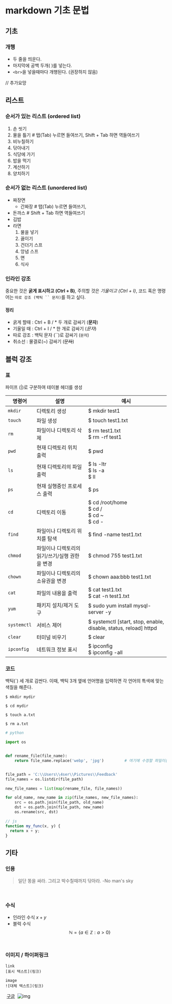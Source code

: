 # markdown 기초 문법

## 기초

### 개행
- 두 줄을 띄운다.
- 마지막에 공백 두개(  )를 넣는다.
- `<br>`을 넣을때마다 개행된다. (권장하지 않음)

// 추가요망

## 리스트

### 순서가 있는 리스트 (ordered list)
1. 손 씻기
  1. 물을 틀기                       # 탭(Tab) 누르면 들여쓰기, Shift + Tab 하면 역들여쓰기
  2. 비누칠하기
  3. 닦아내기
2. 식당에 가기
3. 밥을 먹기
4. 계산하기
5. 양치하기

### 순서가 없는 리스트 (unordered list)
- 짜장면
  - 간짜장                          # 탭(Tab) 누르면 들여쓰기,
- 돈까스                            # Shift + Tab 하면 역들여쓰기
- 김밥
- 라면
  1. 물을 넣기
  2. 끓이기
  3. 건더기 스프
  4. 앙념 스프
  5. 면
  6. 식사

### 인라인 강조
중요한 것은 **굵게 표시하고 (Ctrl + B)**, 주의할 것은 *기울이고 (Ctrl + I)*, 코드 혹은 명령어는 `따로 강조 (백틱 `` 문자)`를 하고 싶다.

#### 정리
- 굵게 할때 : Ctrl + B / * 두 개로 감싸기 (**문자**)
- 기울일 때 : Ctrl + I / * 한 개로 감싸기 (*문자*)
- 따로 강조 : 백틱 문자 (``)로 감싸기      (`문자`)
- 취소선 : 물결로(~) 감싸기              (~~문자~~)

## 블럭 강조


### 표
파이프 (|)로 구분하여 테이블 헤더를 생성

| 명령어      | 설명                                           | 예시                                                             |
| ----------- | ---------------------------------------------- | ---------------------------------------------------------------- |
| `mkdir`     | 디렉토리 생성                                  | $ mkdir test1                                                    |
| `touch`     | 파일 생성                                      | $ touch test1.txt                                                |
| `rm`        | 파일이나 디렉토리 삭제                         | $ rm test1.txt <br> $ rm -rf test1                               | # <br> 으로 개행      |
| `pwd`       | 현재 디렉토리 위치 출력                        | $ pwd                                                            |
| `ls`        | 현재 디렉토리의 파일 출력                      | $ ls -ltr <br> $ ls -a <br> $ ll                                 |
| `ps`        | 현재 실행중인 프로세스 출력                    | $ ps                                                             |
| `cd`        | 디렉토리 이동                                  | $ cd /root/home <br> $ cd / <br> $ cd ~ <br> $ cd -              |
| `find`      | 파일이나 디렉토리 위치를 탐색                  | $ find -name test1.txt                                           |
| `chmod`     | 파일이나 디렉토리의 읽기/쓰기/실행 권한을 변경 | $ chmod 755 test1.txt                                            |
| `chown`     | 파일이나 디렉토리의 소유권을 변경              | $ chown aaa:bbb test1.txt                                        |
| `cat`       | 파일의 내용을 출력                             | $ cat test1.txt <br> $ cat -n test1.txt                          |
| `yum`       | 패키지 설치/제거 도구                          | $ sudo yum install mysql-server -y                               |
| `systemctl` | 서비스 제어                                    | $ systemctl [start, stop, enable, disable, status, reload] httpd | # 대괄호 단어 중 택 1 |
| `clear`     | 터미널 비우기                                  | $ clear                                                          |
| `ipconfig`  | 네트워크 정보 표시                             | $ ipconfig <br> $ ipconfig -all                                  |


### 코드
백틱(`) 세 개로 감싼다. 이때, 백틱 3개 옆에 언어명을 입력하면 각 언어의 특색에 맞는 색칠을 해준다.

```
$ mkdir mydir

$ cd mydir

$ touch a.txt

$ rm a.txt

```

```python
# python

import os


def rename_file(file_name):
    return file_name.replace('webp', 'jpg')         # 여기에 수정할 파일이름 작성


file_path = 'C:\\Users\\4ser\\Pictures\\Feedback'
file_names = os.listdir(file_path)

new_file_names = list(map(rename_file, file_names))

for old_name, new_name in zip(file_names, new_file_names):
    src = os.path.join(file_path, old_name)
    dst = os.path.join(file_path, new_name)
    os.rename(src, dst)
```

```javascript
// js
function my_func(x, y) {
  return x + y;
}
```

## 기타


### 인용
> 일단 똥을 싸라. 그리고 박수칠때까지 닦아라. -No man's sky

<br>

### 수식
- 인라인 수식 $x + y$
- 블럭 수식
​
$$
\mathbb{N} = \{ a \in \mathbb{Z} : a > 0 \}
$$
​
### 이미지 / 하이퍼링크
```
link
[표시 텍스트](링크) 
​
image
![대체 텍스트](링크)
```
​
[구글](https://google.com)
​
![img](https://cdn.travie.com/news/photo/first/201710/img_19975_1.jpg)



